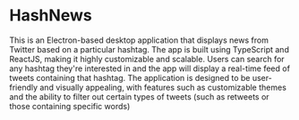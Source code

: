 # HashNews

This is an Electron-based desktop application that displays news from Twitter based on a particular hashtag. The app is built using TypeScript and ReactJS, making it highly customizable and scalable. Users can search for any hashtag they're interested in and the app will display a real-time feed of tweets containing that hashtag. The application is designed to be user-friendly and visually appealing, with features such as customizable themes and the ability to filter out certain types of tweets (such as retweets or those containing specific words)
